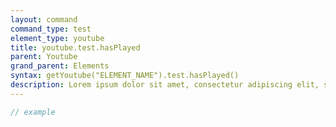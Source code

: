 ```yaml
---
layout: command
command_type: test
element_type: youtube
title: youtube.test.hasPlayed
parent: Youtube
grand_parent: Elements
syntax: getYoutube("ELEMENT_NAME").test.hasPlayed()
description: Lorem ipsum dolor sit amet, consectetur adipiscing elit, sed do eiusmod tempor incididunt ut labore et dolore magna aliqua. Ut enim ad minim veniam, quis nostrud exercitation ullamco laboris nisi ut aliquip ex ea commodo consequat.
---
```


```javascript
// example
```